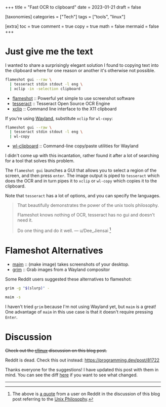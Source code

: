 +++
title = "Fast OCR to clipboard"
date = 2023-01-21
draft = false

[taxonomies]
categories = ["Tech"]
tags = ["tools", "linux"]

[extra]
toc = true
comment = true
copy = true
math = false
mermaid = false
+++

# Just give me the text

I wanted to share a surprisingly elegant solution I found to copying text into
the clipboard where for one reason or another it's otherwise not possible.

```bash
flameshot gui --raw \
  | tesseract stdin stdout -l eng \
  | xclip -in -selection clipboard
```

<!-- more -->

- [flameshot](https://github.com/flameshot-org/flameshot) ::  Powerful yet simple to use screenshot software
- [tesseract](https://github.com/tesseract-ocr/tesseract) :: Tesseract Open Source OCR Engine
- [xclip](https://github.com/astrand/xclip) :: Command line interface to the X11 clipboard

If you're using [Wayland](https://wayland.freedesktop.org/), substitute `xclip`
for `wl-copy`:

```bash
flameshot gui --raw \
  | tesseract stdin stdout -l eng \
  | wl-copy
```

- [wl-clipboard](https://github.com/bugaevc/wl-clipboard) :: Command-line copy/paste utilities for Wayland

I didn't come up with this incantation, rather found it after a lot of searching
for a tool that solves this problem.

The `flameshot gui` launches a GUI that allows you to select a region of the
screen, and then press `enter`. The image output is piped to `tesseract` which
does the OCR and in turn pipes it to `xclip` or `wl-copy` which copies it to the
clipboard.

Note that `tesseract` has a lot of options, and you can specify the languages.

>That beautifully demonstrates the power of the unix tools philosophy.
>
>Flameshot knows nothing of OCR, tesseract has no gui and doesn't need it.
>
> Do one thing and do it well. — u/Dee_Jiensai [^1]

# Flameshot Alternatives

- [maim](https://github.com/naelstrof/maim) :: (make image) takes screenshots of your desktop.
- [grim](https://github.com/emersion/grim) :: Grab images from a Wayland compositor

Some Reddit users suggested these alternatives to flameshot:

```bash
grim -g "$(slurp)" -
```

```bash
maim -s
```

I haven't tried `grim` because I'm not using Wayland yet, but `maim` is a great!
One advantage of `maim` in this use case is that it doesn't require pressing
`Enter`.

# Discussion

~~Check out the [r/linux](https://www.reddit.com/r/linux/comments/10icyjo/fast_ocr_to_clipboard/) discussion on this blog post.~~

Reddit is dead. Check this out instead: <https://programming.dev/post/81722>

Thanks everyone for the suggestions! I have updated this post with them in mind.
You can see the diff
[here](https://github.com/willbush/blog/commit/145becf969d64074c2761aa7669cf57e96c7c8f8)
if you want to see what changed.

---

[^1]: The above is [a
    quote](https://www.reddit.com/r/linux/comments/10icyjo/fast_ocr_to_clipboard/j5fdvnp/)
    from a user on Reddit in the discussion of this blog post referring to the
    [Unix Philosophy](https://en.wikipedia.org/wiki/Unix_philosophy).

